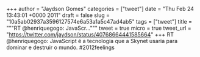 
+++
author = "Jaydson Gomes"
categories = ["tweet"]
date = "Thu Feb 24 13:43:01 +0000 2011"
draft = false
slug = "10a5ab02937a3596127574e6a53a1a5c47ad4ab5"
tags = ["tweet"]
title = """RT @henriquegogo: JavaScr..."""
tweet = true
micro = true
tweet_url = "https://twitter.com/jaydson/status/40768664441585664"
+++
RT @henriquegogo: JavaScript é a tecnologia que a Skynet usaria para dominar e destruir o mundo. #2012feelings
